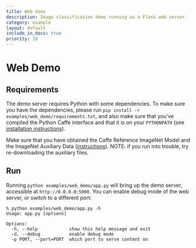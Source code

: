 ```yaml
---
title: Web demo
description: Image classification demo running as a Flask web server.
category: example
layout: default
include_in_docs: true
priority: 10
---
```


# Web Demo

## Requirements

The demo server requires Python with some dependencies.
To make sure you have the dependencies, please run `pip install -r examples/web_demo/requirements.txt`, and also make sure that you've compiled the Python Caffe interface and that it is on your `PYTHONPATH` (see [installation instructions](/installation.html)).

Make sure that you have obtained the Caffe Reference ImageNet Model and the ImageNet Auxiliary Data ([instructions](/getting_pretrained_models.html)).
NOTE: if you run into trouble, try re-downloading the auxiliary files.

## Run

Running `python examples/web_demo/app.py` will bring up the demo server, accessible at `http://0.0.0.0:5000`.
You can enable debug mode of the web server, or switch to a different port:

    % python examples/web_demo/app.py -h
    Usage: app.py [options]

    Options:
      -h, --help            show this help message and exit
      -d, --debug           enable debug mode
      -p PORT, --port=PORT  which port to serve content on

